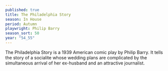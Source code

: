 ```yaml
---
published: true
title: The Philadelphia Story
season: In House
period: Autumn
playwright: Philip Barry
season_sort: 50
year: "54_55"
---
```



The Philadelphia Story is a 1939 American comic play by Philip Barry. It tells the story of a socialite whose wedding plans are complicated by the simultaneous arrival of her ex-husband and an attractive journalist.
